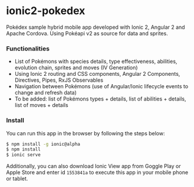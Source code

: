 # ionic2-pokedex

Pokédex sample hybrid mobile app developed with Ionic 2, Angular 2 and Apache Cordova. Using Pokéapi v2 as source for data and sprites.

### Functionalities
* List of Pokémons with species details, type effectiveness, abilities, evolution chain, sprites and moves (IV Generation)
* Using Ionic 2 routing and CSS components, Angular 2 Components, Directives, Pipes, RxJS Observables
* Navigation between Pokémons (use of Angular/Ionic lifecycle events to change and refresh data)
* To be added: list of Pokémons types + details, list of abilities + details, list of moves + details

### Install

You can run this app in the browser by following the steps below:

```bash
$ npm install -g ionic@alpha
$ npm install
$ ionic serve
```

Additionally, you can also download Ionic View app from Goggle Play or Apple Store and enter id `1553841a` to execute this app in your mobile phone or tablet.

